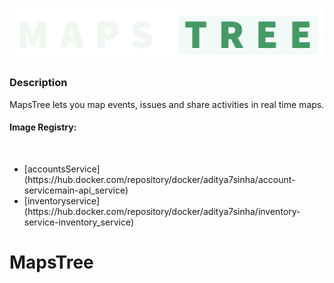 ![MapsTreeLogo](/profile/alone_name2.png)

<h3>Description</h3>
<p>
  MapsTree lets you map events, issues and share activities in real time maps.
  </p>
  <h4>Image Registry:</h4></br>
  <ul>
  <li>[accountsService](https://hub.docker.com/repository/docker/aditya7sinha/account-servicemain-api_service)</li>
  <li>[inventoryservice](https://hub.docker.com/repository/docker/aditya7sinha/inventory-service-inventory_service)</li>
</ul>




# MapsTree

<!--

**Here are some ideas to get you started:**

🙋‍♀️ A short introduction - what is your organization all about?
🌈 Contribution guidelines - how can the community get involved?
👩‍💻 Useful resources - where can the community find your docs? Is there anything else the community should know?
🍿 Fun facts - what does your team eat for breakfast?
🧙 Remember, you can do mighty things with the power of [Markdown](https://docs.github.com/github/writing-on-github/getting-started-with-writing-and-formatting-on-github/basic-writing-and-formatting-syntax)
-->
